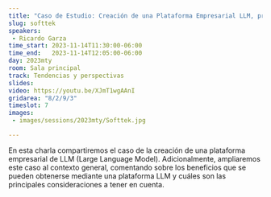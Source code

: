 ```yaml
---
title: "Caso de Estudio: Creación de una Plataforma Empresarial LLM, presentado por Softtek"
slug: softtek
speakers:
 - Ricardo Garza
time_start: 2023-11-14T11:30:00-06:00
time_end:   2023-11-14T12:05:00-06:00
day: 2023mty
room: Sala principal 
track: Tendencias y perspectivas
slides: 
video: https://youtu.be/XJmT1wgAAnI
gridarea: "8/2/9/3"
timeslot: 7
images:
 - images/sessions/2023mty/Softtek.jpg

---
```


En esta charla compartiremos el caso de la creación de una plataforma empresarial de LLM (Large Language Model). Adicionalmente, ampliaremos este caso al contexto general, comentando sobre los beneficios que se pueden obtenerse mediante una plataforma LLM y cuáles son las principales consideraciones a tener en cuenta.


